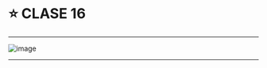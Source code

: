 # :star: CLASE 16

---
![image](https://user-images.githubusercontent.com/72580574/235257965-93753fb7-bff0-4d2d-ac21-37829bbd2d69.png)




---

